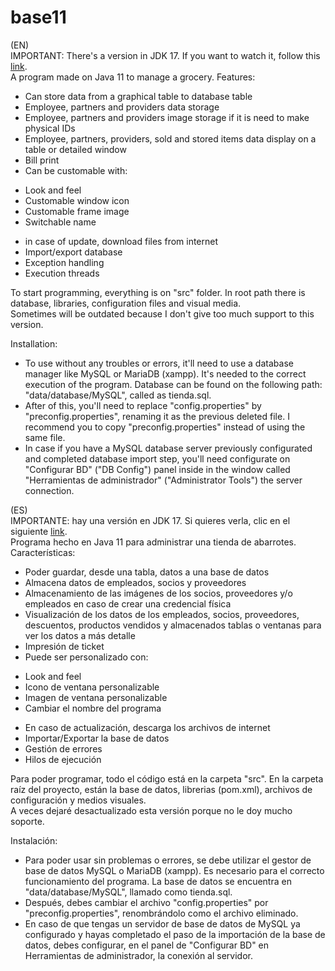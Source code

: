 # base11
(EN)<br>
IMPORTANT: There's a version in JDK 17. If you want to watch it, follow this [link](https://github.com/technolygames/base-17).<br>
A program made on Java 11 to manage a grocery. Features:
- Can store data from a graphical table to database table
- Employee, partners and providers data storage
- Employee, partners and providers image storage if it is need to make physical IDs
- Employee, partners, providers, sold and stored items data display on a table or detailed window
- Bill print
- Can be customable with:
* Look and feel
* Customable window icon
* Customable frame image
* Switchable name
- in case of update, download files from internet
- Import/export database
- Exception handling
- Execution threads

To start programming, everything is on "src" folder. In root path there is database, libraries, configuration files and visual media.<br>
Sometimes will be outdated because I don't give too much support to this version.

Installation:

- To use without any troubles or errors, it'll need to use a database manager like MySQL or MariaDB (xampp). It's needed to the correct execution of the program. Database can be found on the following path: "data/database/MySQL", called as tienda.sql.
- After of this, you'll need to replace "config.properties" by "preconfig.properties", renaming it as the previous deleted file. I recommend you to copy "preconfig.properties" instead of using the same file.
- In case if you have a MySQL database server previously configurated and completed database import step, you'll need configurate on "Configurar BD" ("DB Config") panel inside in the window called "Herramientas de administrador" ("Administrator Tools") the server connection.

(ES)<br>
IMPORTANTE: hay una versión en JDK 17. Si quieres verla, clic en el siguiente [link](https://github.com/technolygames/base-17).<br>
Programa hecho en Java 11 para administrar una tienda de abarrotes. Características:
- Poder guardar, desde una tabla, datos a una base de datos
- Almacena datos de empleados, socios y proveedores
- Almacenamiento de las imágenes de los socios, proveedores y/o empleados en caso de crear una credencial física
- Visualización de los datos de los empleados, socios, proveedores, descuentos, productos vendidos y almacenados tablas o ventanas para ver los datos a más detalle
- Impresión de ticket
- Puede ser personalizado con:
* Look and feel
* Icono de ventana personalizable
* Imagen de ventana personalizable 
* Cambiar el nombre del programa
- En caso de actualización, descarga los archivos de internet
- Importar/Exportar la base de datos
- Gestión de errores
- Hilos de ejecución

Para poder programar, todo el código está en la carpeta "src". En la carpeta raíz del proyecto, están la base de datos, librerias (pom.xml), archivos de configuración y medios visuales.<br>
A veces dejaré desactualizado esta versión porque no le doy mucho soporte.

Instalación:

- Para poder usar sin problemas o errores, se debe utilizar el gestor de base de datos MySQL o MariaDB (xampp). Es necesario para el correcto funcionamiento del programa. La base de datos se encuentra en "data/database/MySQL", llamado como tienda.sql.
- Después, debes cambiar el archivo "config.properties" por "preconfig.properties", renombrándolo como el archivo eliminado.
- En caso de que tengas un servidor de base de datos de MySQL ya configurado y hayas completado el paso de la importación de la base de datos, debes configurar, en el panel de "Configurar BD" en Herramientas de administrador, la conexión al servidor.

